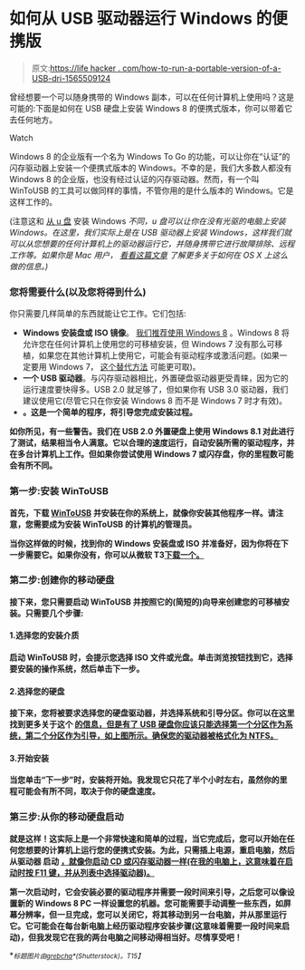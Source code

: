 # 如何从 USB 驱动器运行 Windows 的便携版

> 原文:[https://life hacker . com/how-to-run-a-portable-version-of-a-USB-dri-1565509124](https://lifehacker.com/how-to-run-a-portable-version-of-windows-from-a-usb-dri-1565509124)

曾经想要一个可以随身携带的 Windows 副本，可以在任何计算机上使用吗？这是可能的:下面是如何在 USB 硬盘上安装 Windows 8 的便携式版本，你可以带着它去任何地方。

Watch

Windows 8 的企业版有一个名为 Windows To Go 的功能，可以让你在“认证”的闪存驱动器上安装一个便携式版本的 Windows。不幸的是，我们大多数人都没有 Windows 8 的企业版，也没有经过认证的闪存驱动器。然而，有一个叫 WinToUSB 的工具可以做同样的事情，不管你用的是什么版本的 Windows。它是这样工作的。

(注意这和 [从 u 盘](http://lifehacker.com/how-to-create-a-windows-8-installation-dvd-or-usb-drive-505769939) 安装 Windows *不同，u 盘可以让你在没有光驱的电脑上安装 Windows。在这里，我们实际上是在 USB 驱动器上安装 Windows，这样我们就可以从您想要的任何计算机上的驱动器运行它，并随身携带它进行故障排除、远程工作等。如果你是 Mac 用户， [看看这篇文章](http://lifehacker.com/build-the-perfect-portable-powerful-mac-then-carry-i-5926945) 了解更多关于如何在 OS X 上这么做的信息。)*

### 您将需要什么(以及您将得到什么)

你只需要几样简单的东西就能让它工作。它们包括:

*   **Windows 安装盘或 ISO 镜像**。 [我们推荐使用 Windows 8](http://lifehacker.com/why-does-everyone-hate-windows-8-should-i-upgrade-5955229) 。Windows 8 将允许您在任何计算机上使用您的可移植安装，但 Windows 7 没有那么可移植，如果您在其他计算机上使用它，可能会有驱动程序或激活问题。(如果一定要用 Windows 7， [这个替代方法](http://www.intowindows.com/install-windows-7-on-usb/) 可能更可取)。
*   **一个 USB 驱动器**。与闪存驱动器相比，外置硬盘驱动器更受青睐，因为它的运行速度要快得多。USB 2.0 就足够了，但如果你有 USB 3.0 驱动器，我们建议使用它(尽管它只在你安装 Windows 8 而不是 Windows 7 时才有效)。
*   [](http://www.easyuefi.com/wintousb/)**。这是一个简单的程序，将引导您完成安装过程。**

**如你所见，有一些警告。我们在 USB 2.0 外置硬盘上使用 Windows 8.1 对此进行了测试，结果相当令人满意。它以合理的速度运行，自动安装所需的驱动程序，并在多台计算机上工作。但如果你尝试使用 Windows 7 或闪存盘，你的里程数可能会有所不同。**

### **第一步:安装 WinToUSB**

**首先，下载 [WinToUSB](http://www.easyuefi.com/wintousb/) 并安装在你的系统上，就像你安装其他程序一样。请注意，您需要成为安装 WinToUSB 的计算机的管理员。**

**当你这样做的时候，找到你的 Windows 安装盘或 ISO 并准备好，因为你将在下一步需要它。如果你没有，你可以从微软 T3[下载一个。](http://lifehacker.com/how-to-create-a-windows-8-installation-dvd-or-usb-drive-505769939)**

### **第二步:创建你的移动硬盘**

**接下来，您只需要启动 WinToUSB 并按照它的(简短的)向导来创建您的可移植安装。只需要几个步骤:**

#### **1.选择您的安装介质**

**启动 WinToUSB 时，会提示您选择 ISO 文件或光盘。单击浏览按钮找到它，选择要安装的操作系统，然后单击下一步。**

#### **2.选择您的硬盘**

**接下来，您将被要求选择您的硬盘驱动器，并选择系统和引导分区。你可以在这里 找到更多关于这个 [的信息，但是有了 USB 硬盘你应该只能选择第一个分区作为系统，第二个分区作为引导，如上图所示。确保您的驱动器被格式化为 NTFS。](http://www.easyuefi.com/wintousb/faq/en_US/What-are-system-partitions-and-boot-partitions.html)**

#### **3.开始安装**

**当您单击“下一步”时，安装将开始。我发现它只花了半个小时左右，虽然你的里程可能会有所不同，取决于你的硬盘速度。**

### **第三步:从你的移动硬盘启动**

**就是这样！这实际上是一个非常快速和简单的过程，当它完成后，您可以开始在任何您想要的计算机上运行您的便携式安装。为此，只需插上电源，重启电脑，然后从驱动器 启动 [，就像你启动 CD 或闪存驱动器一样(在我的电脑上，这意味着在启动时按 F11 键，并从列表中选择驱动器)。](http://lifehacker.com/how-to-boot-from-a-usb-drive-or-cd-on-any-computer-5991848)**

**第一次启动时，它会安装必要的驱动程序并需要一段时间来引导，之后您可以像设置新的 Windows 8 PC 一样设置您的机器。您可能需要手动调整一些东西，如屏幕分辨率，但一旦完成，您可以关闭它，将其移动到另一台电脑，并从那里运行它。它可能会在每台新电脑上经历驱动程序安装步骤(这意味着需要一段时间来启动)，但我发现它在我的两台电脑之间移动得相当好。尽情享受吧！**

**<small>*标题图片由*</small>[<small>*grebcha*</small>](http://www.shutterstock.com/pic-128453198/stock-photo-portable-hard-drive-and-laptop-computer.html)<small>*(Shutterstock)。*T15】</small>**